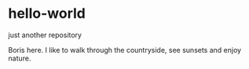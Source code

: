 # hello-world
just another repository

Boris here. I like to walk through the countryside, 
see sunsets and enjoy nature.
